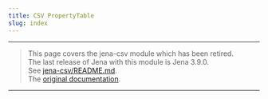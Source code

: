 ```yaml
---
title: CSV PropertyTable
slug: index
---
```


---
> This page covers the jena-csv module which has been retired.<br/>
> The last release of Jena with this module is Jena 3.9.0.<br/>
> See [jena-csv/README.md](https://github.com/apache/jena/tree/main/jena-csv).<br/>
> The [original documentation](csv_index.html).
---
